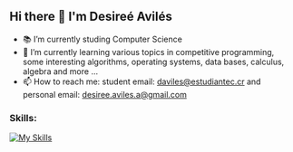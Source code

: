 ## Hi there 👋 I'm Desireé Avilés
<!--
**DesireeAv/DesireeAv** is a ✨ _special_ ✨ repository because its `README.md` (this file) appears on your GitHub profile.

Here are some ideas to get you started:

- 🔭 I’m currently working on ...
- 🌱 I’m currently learning ...
- 👯 I’m looking to collaborate on ...
- 🤔 I’m looking for help with ...
- 💬 Ask me about ...
- 📫 How to reach me: ...
- 😄 Pronouns: ...
- ⚡ Fun fact: ...
-->  
- 📚 I’m currently studing Computer Science
- 🌱 I’m currently learning various topics in competitive programming, some interesting algorithms, operating systems, data bases, calculus, algebra and more ...
- 📫 How to reach me: student email: daviles@estudiantec.cr and personal email: desiree.aviles.a@gmail.com

### Skills:
[![My Skills](https://skillicons.dev/icons?i=cpp,c,java,git,github,python,gradle,linux)](https://skillicons.dev)
